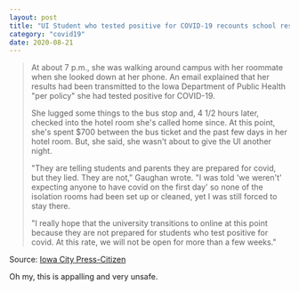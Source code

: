 ```yaml
---
layout: post
title: "UI Student who tested positive for COVID-19 recounts school response"
category: "covid19"
date: 2020-08-21
---
```


> At about 7 p.m., she was walking around campus with her roommate when she looked down at her phone. An email explained that her results had been transmitted to the Iowa Department of Public Health "per policy"  she had tested positive for COVID-19.
> 
> She lugged some things to the bus stop and, 4 1/2 hours later, checked into the hotel room she's called home since. At this point, she's spent $700 between the bus ticket and the past few days in her hotel room. But, she said, she wasn't about to give the UI another night.
> 
> "They are telling students and parents they are prepared for covid, but they lied. They are not," Gaughan wrote. "I was told 'we weren't' expecting anyone to have covid on the first day' so none of the isolation rooms had been set up or cleaned, yet I was still forced to stay there.
> 
> "I really hope that the university transitions to online at this point because they are not prepared for students who test positive for covid. At this rate, we will not be open for more than a few weeks."

Source: [Iowa City Press-Citizen](https://www.press-citizen.com/story/news/education/university-of-iowa/2020/08/21/university-iowa-student-tests-positive-coronavirus/5621379002/)

Oh my, this is appalling and very unsafe.
